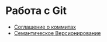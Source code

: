 # Работа с Git

- [Соглашение о коммитах](conventionalcommits.md)
- [Семантическое Версионирование](semver.md)